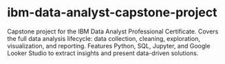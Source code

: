 # ibm-data-analyst-capstone-project
Capstone project for the IBM Data Analyst Professional Certificate. Covers the full data analysis lifecycle: data collection, cleaning, exploration, visualization, and reporting. Features Python, SQL, Jupyter, and Google Looker Studio to extract insights and present data-driven solutions.
